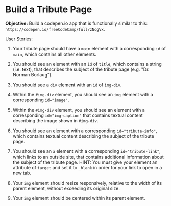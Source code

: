 # Build a Tribute Page

**Objective:** Build a codepen.io app that is functionally similar to this: `https://codepen.io/freeCodeCamp/full/zNqgVx`.

User Stories:

1. Your tribute page should have a `main` element with a corresponding `id` of `main`, which contains all other elements.

2. You should see an element with an `id` of `title`, which contains a string (i.e. text), that describes the subject of the tribute page (e.g. "Dr. Norman Borlaug").

3. You should see a `div` element with an `id` of `img-div`.

4. Within the `#img-div` element, you should see an `img` element with a corresponding `id="image"`.

5. Within the `#img-div` element, you should see an element with a corresponding `id="img-caption"` that contains textual content describing the image shown in `#img-div`.

6. You should see an element with a corresponding `id="tribute-info"`, which contains textual content describing the subject of the tribute page.

7. You should see an `a` element with a corresponding `id="tribute-link"`, which links to an outside site, that contains additional information about the subject of the tribute page. HINT: You must give your element an attribute of `target` and set it to `_blank` in order for your link to open in a new tab.

8. Your `img` element should resize responsively, relative to the width of its parent element, without exceeding its original size.

9. Your `img` element should be centered within its parent element.
